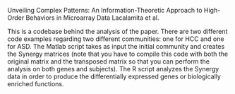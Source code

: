 Unveiling Complex Patterns: An Information-Theoretic Approach to High-Order Behaviors in Microarray Data
Lacalamita et al.

This is a codebase behind the analysis of the paper.
There are two different code examples regarding two different communities: one for HCC and one for ASD.
The Matlab script takes as input the initial community and creates the Synergy matrices (note that you have to compile this code with both the original matrix and the transposed matrix so that you can perform the analysis on both genes and subjects).
The R script analyzes the Synergy data in order to produce the differentially expressed genes or biologically enriched functions.
